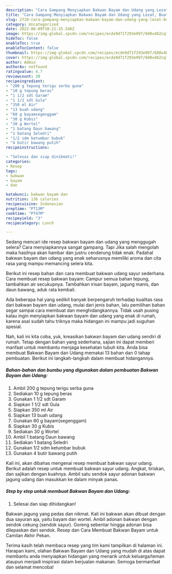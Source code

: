 ```yaml
---
description: "Cara Gampang Menyiapkan Bakwan Bayam dan Udang yang Lezat, Buat Buka Puasa Sempurna"
title: "Cara Gampang Menyiapkan Bakwan Bayam dan Udang yang Lezat, Buat Buka Puasa Sempurna"
slug: 2710-cara-gampang-menyiapkan-bakwan-bayam-dan-udang-yang-lezat-buat-buka-puasa-sempurna
category: Uncategorized
date: 2022-06-09T10:21:15.546Z
image: https://img-global.cpcdn.com/recipes/ecde9d71f293e997/680x482cq70/bakwan-bayam-dan-udang-foto-resep-utama.jpg
hideToc: false
enableToc: true
enableTocContent: false
thumbnail: https://img-global.cpcdn.com/recipes/ecde9d71f293e997/680x482cq70/bakwan-bayam-dan-udang-foto-resep-utama.jpg
cover: https://img-global.cpcdn.com/recipes/ecde9d71f293e997/680x482cq70/bakwan-bayam-dan-udang-foto-resep-utama.jpg
author: Admin
authorAv: notfound
ratingvalue: 4.7
reviewcount: 20
recipeingredient:
- "200 g tepung terigu serba guna"
- "10 g tepung beras"
- "1 1/2 sdt Garam"
- "1 1/2 sdt Gula"
- "350 ml Air"
- "13 buah udang"
- "60 g bayamsegenggam"
- "30 g Kubis"
- "30 g Wortel"
- "1 batang Daun bawang"
- "1 batang Seledri"
- "1/2 sdm ketumbar bubuk"
- "4 butir bawang putih"
recipeinstructions:

- "Selesai dan siap dinikmati!"
categories:
- Resep
tags:
- bakwan
- bayam
- dan

katakunci: bakwan bayam dan 
nutrition: 136 calories
recipecuisine: Indonesian
preptime: "PT13M"
cooktime: "PT47M"
recipeyield: "3"
recipecategory: Lunch

---
```



Sedang mencari ide resep bakwan bayam dan udang yang menggugah selera? Cara menyiapkannya sangat gampang. Tapi Jika salah mengolah maka hasilnya akan hambar dan justru cenderung tidak enak. Padahal bakwan bayam dan udang yang enak seharusnya memiliki aroma dan cita rasa yang mampu memancing selera kita.


Berikut ini resep bahan dan cara membuat bakwan udang sayur sederhana. Cara membuat resep bakwan bayam: Campur semua bahan tepung, tambahkan air secukupnya. Tambahkan irisan bayam, jagung manis, dan daun bawang, aduk rata kembali.

Ada beberapa hal yang sedikit banyak berpengaruh terhadap kualitas rasa dari bakwan bayam dan udang, mulai dari jenis bahan, lalu pemilihan bahan segar sampai cara membuat dan menghidangkannya. Tidak usah pusing kalau ingin menyiapkan bakwan bayam dan udang yang enak di rumah, karena asal sudah tahu triknya maka hidangan ini mampu jadi suguhan spesial.


Nah, kali ini kita coba, yuk, kreasikan bakwan bayam dan udang sendiri di rumah. Tetap dengan bahan yang sederhana, sajian ini dapat memberi manfaat untuk membantu menjaga kesehatan tubuh kita. Anda bisa membuat Bakwan Bayam dan Udang memakai 13 bahan dan 0 tahap pembuatan. Berikut ini langkah-langkah dalam membuat hidangannya.

<!--inarticleads1-->

##### Bahan-bahan dan bumbu yang digunakan dalam pembuatan Bakwan Bayam dan Udang:

1. Ambil 200 g tepung terigu serba guna
1. Sediakan 10 g tepung beras
1. Gunakan 1 1/2 sdt Garam
1. Siapkan 1 1/2 sdt Gula
1. Siapkan 350 ml Air
1. Siapkan 13 buah udang
1. Gunakan 60 g bayam(segenggam)
1. Siapkan 30 g Kubis
1. Sediakan 30 g Wortel
1. Ambil 1 batang Daun bawang
1. Sediakan 1 batang Seledri
1. Gunakan 1/2 sdm ketumbar bubuk
1. Gunakan 4 butir bawang putih


Kali ini, akan dibahas mengenai resep membuat bakwan sayur udang. Berikut adalah resep untuk membuat bakwan sayur udang. Angkat, tiriskan, dan sajikan dengan kuahnya. Ambil satu sendok sayur adonan bakwan jagung udang dan masukkan ke dalam minyak panas. 

<!--inarticleads2-->

##### Step by step untuk membuat Bakwan Bayam dan Udang:


1. Selesai dan siap dihidangkan!

Bakwan jagung yang pedas dan nikmat. Kali ini bakwan akan dibuat dengan dua sayuran aja, yaitu bayam dan wortel. Ambil adonan bakwan dengan sendok cekung (sendok sayur). Goreng sebentar hingga adonan bisa dilepaskan dari sendok. Resep dan Cara Membuat Bakwan Bayam untuk Camilan Akhir Pekan. 

Terima kasih telah membaca resep yang tim kami tampilkan di halaman ini. Harapan kami, olahan Bakwan Bayam dan Udang yang mudah di atas dapat membantu anda menyiapkan hidangan yang menarik untuk keluarga/teman ataupun menjadi inspirasi dalam berjualan makanan. Semoga bermanfaat dan selamat mencoba!
